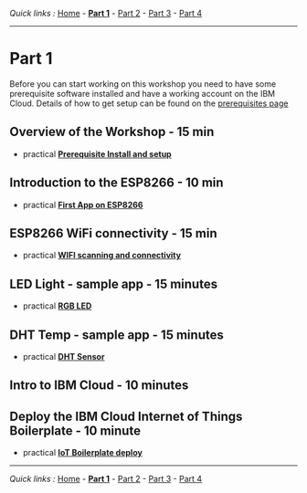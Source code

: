 *Quick links :*
[Home](/README.md) - [**Part 1**](../part1/README.md) - [Part 2](../part2/README.md) - [Part 3](../part3/README.md) - [Part 4](../part4/README.md)
***

# Part 1

Before you can start working on this workshop you need to have some prerequisite software installed and have a working account on the IBM Cloud.  Details of how to get setup can be found on the [prerequisites page](PREREQ.md)

## Overview of the Workshop - 15 min

- practical [**Prerequisite Install and setup**](PREREQ.md)

## Introduction to the ESP8266 - 10 min

- practical [**First App on ESP8266**](FIRSTAPP.md)

## ESP8266 WiFi connectivity - 15 min

- practical [**WIFI scanning and connectivity**](WIFI.md)

## LED Light - sample app - 15 minutes

- practical [**RGB LED**](LED.md)

## DHT Temp - sample app - 15 minutes

- practical [**DHT Sensor**](DHT.md)

## Intro to IBM Cloud - 10 minutes

## Deploy the IBM Cloud Internet of Things Boilerplate - 10 minute

- practical [**IoT Boilerplate deploy**](IOTCLOUD.md)

***
*Quick links :*
[Home](/README.md) - [**Part 1**](../part1/README.md) - [Part 2](../part2/README.md) - [Part 3](../part3/README.md) - [Part 4](../part4/README.md)

